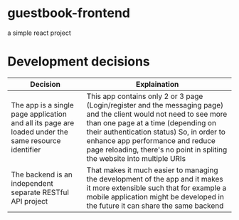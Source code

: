 # guestbook-frontend
 a simple react project

# Development decisions 

 | Decision | Explaination |
 |----------|--------------|
 | The app is a single page application and all its page are loaded under the same resource identifier | This app contains only 2 or 3 page (Login/register and the messaging page) and the client would not need to see more than one page at a time (depending on their authentication status) So, in order to enhance app performance and reduce page reloading, there's no point in spliting the website into multiple URIs |
 | The backend is an independent separate RESTful API project | That makes it much easier to managing the development of the app and it makes it more extensible such that for example a mobile application might be developed in the future it can share the same backend |